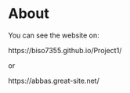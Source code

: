 <h1>About</h1>
<p>You can see the website on: </p>
<p>https://biso7355.github.io/Project1/</p>
<p>or</p>
<p>https://abbas.great-site.net/</p>
